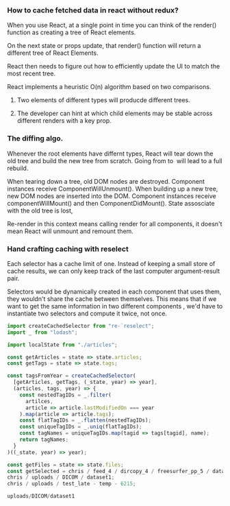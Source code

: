 ### How to cache fetched data in react without redux?

When you use React, at a single point in time you can think of the render() function as creating a tree of React elements.

On the next state or props update, that render() function will return a different tree of React Elements.

React then needs to figure out how to efficiently update the UI to match the most recent tree.

React implements a heuristic O(n) algorithm based on two comparisons.

1. Two elements of different types will producde different trees.

2. The developer can hint at which child elements may be stable across different renders with a key prop.

### The diffing algo.

Whenever the root elements have differnt types, React will tear down the old tree and build the new tree from scratch. Going from <a> to <img> will lead to a full rebuild.

When tearing down a tree, old DOM nodes are destroyed. Component instances receive ComponentWillUnmount(). When building up a new tree, new DOM nodes are inserted into the DOM. Component instances receive componentWillMount() and then ComponentDidMount(). State assosciate with the old tree is lost,

Re-render in this context means calling render for all components, it doesn't mean React will unmount and remount them.

### Hand crafting caching with reselect

Each selector has a cache limit of one. Instead of keeping a small store of cache results, we can only keep track of the last computer argument-result pair.

Selectors would be dynamically created in each component that uses them, they wouldn't share the cache between themselves. This means that if we want to get the same information in two different components , we'd have to instantiate two selectors and compute it twice, not once.

```javascript
import createCachedSelector from "re-`reselect";
import _ from "lodash";

import localState from "./articles";

const getArticles = state => state.articles;
const getTags = state => state.tags;

const tagsFromYear = createCachedSelector(
  [getArticles, getTags, (_state, year) => year],
  (articles, tags, year) => {
    const nestedTagIDs = _.filter(
      artilces,
      article => article.lastModifiedOn === year
    ).map(article => article.tags);
    const flatTagIDs = _.flatten(nestedTagIDs);
    const uniqueTagIDs = _.uniq(flatTagIDs);
    const tagNames = uniqueTagIDs.map(tagid => tags[tagid], name);
    return tagNames;
  }
)((_state, year) => year);
```

```javascript
const getFiles = state => state.files;
const getSelected = chris / feed_4 / dircopy_4 / freesurfer_pp_5 / data;
chris / uploads / DICOM / dataset1;
chris / uploads / test_late - temp - 6215;

uploads/DICOM/dataset1
```

